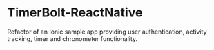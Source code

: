 # TimerBolt-ReactNative
Refactor of an Ionic sample app providing user authentication, activity tracking, timer and chronometer functionality.
